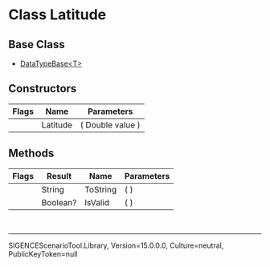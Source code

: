 # Class Latitude
## Base Class
- [DataTypeBase&lt;T&gt;](./T_DataTypeBase`1.md)
## Constructors
Flags|Name|Parameters
-|-|-
&nbsp;|Latitude|( Double value )
## Methods
Flags|Result|Name|Parameters
-|-|-|-
&nbsp;|String|ToString|( )
&nbsp;|Boolean?|IsValid|( )

<br /><hr />
SIGENCEScenarioTool.Library, Version=15.0.0.0, Culture=neutral, PublicKeyToken=null
